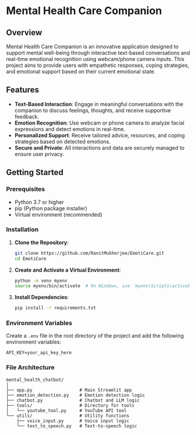# Mental Health Care Companion

## Overview

Mental Health Care Companion is an innovative application designed to support mental well-being through interactive text-based conversations and real-time emotional recognition using webcam/phone camera inputs. This project aims to provide users with empathetic responses, coping strategies, and emotional support based on their current emotional state.

## Features

- **Text-Based Interaction**: Engage in meaningful conversations with the companion to discuss feelings, thoughts, and receive supportive feedback.
- **Emotion Recognition**: Use webcam or phone camera to analyze facial expressions and detect emotions in real-time.
- **Personalized Support**: Receive tailored advice, resources, and coping strategies based on detected emotions.
- **Secure and Private**: All interactions and data are securely managed to ensure user privacy.

## Getting Started

### Prerequisites

- Python 3.7 or higher
- pip (Python package installer)
- Virtual environment (recommended)

### Installation

1. **Clone the Repository**:
    ```sh
    git clone https://github.com/RanitMukherjee/EmotiCare.git
    cd EmotiCare
    ```

2. **Create and Activate a Virtual Environment**:
    ```sh
    python -m venv myenv
    source myenv/bin/activate  # On Windows, use `myenv\Scripts\activate`
    ```

3. **Install Dependencies**:
    ```sh
    pip install -r requirements.txt
    ```

### Environment Variables

Create a `.env` file in the root directory of the project and add the following environment variables:

```plaintext
API_KEY=your_api_key_here
```

### File Architecture
```plaintext
mental_health_chatbot/
│
├── app.py                  # Main Streamlit app
├── emotion_detection.py    # Emotion detection logic
├── chatbot.py              # Chatbot and LLM logic
├── tools/                  # Directory for tools
│   └── youtube_tool.py     # YouTube API tool
└── utils/                  # Utility functions
    ├── voice_input.py      # Voice input logic
    └── text_to_speech.py   # Text-to-speech logic
```
